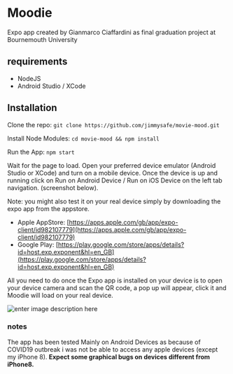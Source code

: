 # Moodie
Expo app created by Gianmarco Ciaffardini as final graduation project at Bournemouth University

## requirements

 - NodeJS
 - Android Studio / XCode

## Installation
Clone the repo:
`git clone https://github.com/jimmysafe/movie-mood.git`

Install Node Modules:
`cd movie-mood && npm install`

Run the App:
`npm start`

Wait for the page to load.
Open your preferred device emulator (Android Studio or XCode) and turn on a mobile device.
Once the device is up and running click on Run on Android Device / Run on iOS Device on the left tab navigation. (screenshot below).

Note: you might also test it on your real device simply by downloading the expo app from the appstore.

 - Apple AppStore: [https://apps.apple.com/gb/app/expo-client/id982107779](https://apps.apple.com/gb/app/expo-client/id982107779)
 - Google Play: [https://play.google.com/store/apps/details?id=host.exp.exponent&hl=en_GB](https://play.google.com/store/apps/details?id=host.exp.exponent&hl=en_GB)

All you need to do once the Expo app is installed on your device is to open your device camera and scan the QR code, a pop up will appear, click it and Moodie will load on your real device.

![enter image description here](https://user-images.githubusercontent.com/12184812/80958728-59bca900-8dfd-11ea-8f05-1a570b8fb17c.png)

### notes
The app has been tested Mainly on Android Devices as because of COVID19 outbreak i was not be able to access any apple devices (except my iPhone 8).
**Expect some graphical bugs on devices different from iPhone8.**
